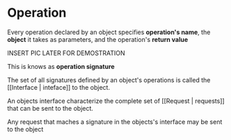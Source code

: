 # Operation

Every operation declared by an object specifies **operation's name**, the **object** it takes as parameters, and the operation's **return value**

INSERT PIC LATER FOR DEMOSTRATION

This is knows as **operation signature**

The set of all signatures defined by an object's operations is called the [[Interface | inteface]] to the object.

An objects interface characterize the complete set of [[Request | requests]] that can be sent to the object.

Any request that maches a signature in the objects's interface may be sent to the object